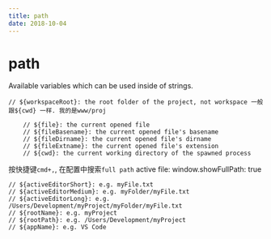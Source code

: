 ```yaml
---
title: path
date: 2018-10-04
---
```

# path
Available variables which can be used inside of strings.

    // ${workspaceRoot}: the root folder of the project, not workspace 一般跟${cwd} 一样. 我的是www/proj

        // ${file}: the current opened file
        // ${fileBasename}: the current opened file's basename
        // ${fileDirname}: the current opened file's dirname
        // ${fileExtname}: the current opened file's extension
        // ${cwd}: the current working directory of the spawned process

按快捷键`cmd+,`, 在配置中搜索`full path`
active file: window.showFullPath: true

    // ${activeEditorShort}: e.g. myFile.txt
    // ${activeEditorMedium}: e.g. myFolder/myFile.txt
    // ${activeEditorLong}: e.g. /Users/Development/myProject/myFolder/myFile.txt
    // ${rootName}: e.g. myProject
    // ${rootPath}: e.g. /Users/Development/myProject
    // ${appName}: e.g. VS Code
